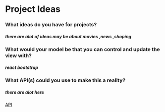 # Project Ideas 
### What ideas do you have for projects? 
##### there are alot of ideas may be about movies ,news ,shoping
### What would your model be that you can control and update the view with? 
##### react bootstrap 
### What API(s) could you use to make this a reality?
##### there are alot here 
[API](https://github.com/public-apis/public-apis#documents--productivity)